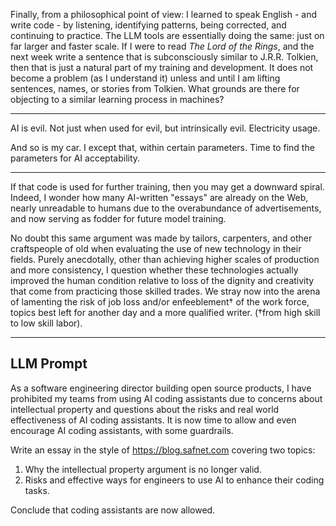 Finally, from a philosophical point of view: I learned to speak English - and
write code - by listening, identifying patterns, being corrected, and continuing
to practice. The LLM tools are essentially doing the same: just on far larger
and faster scale. If I were to read _The Lord of the Rings_, and the next week
write a sentence that is subconsciously similar to J.R.R. Tolkien, then that is
just a natural part of my training and development. It does not become a problem
(as I understand it) unless and until I am lifting sentences, names, or stories
from Tolkien. What grounds are there for objecting to a similar learning process
in machines?

-------

AI is evil. Not just when used for evil, but intrinsically evil. Electricity usage.

And so is my car. I except that, within certain parameters. Time to find the
parameters for AI acceptability.

--------



If that code is used for further
training, then you may get a downward spiral. Indeed, I wonder how many
AI-written "essays" are already on the Web, nearly unreadable to humans due to
the overabundance of advertisements, and now serving as fodder for future model
training.

No doubt this same argument was made by tailors, carpenters, and other
craftspeople of old when evaluating the use of new technology in their fields.
Purely anecdotally, other than achieving higher scales of production and more
consistency, I question whether these technologies actually improved the human
condition relative to loss of the dignity and creativity that come from
practicing those skilled trades. We stray now into the arena of lamenting the
risk of job loss and/or enfeeblement† of the work force, topics best left for
another day and a more qualified writer. (†from high skill to low skill labor).

----


## LLM Prompt

As a software engineering director building open source products, I have
prohibited my teams from using AI coding assistants due to concerns about
intellectual property and questions about the risks and real world effectiveness
of AI coding assistants. It is now time to allow and even encourage AI coding
assistants, with some guardrails.

Write an essay in the style of https://blog.safnet.com covering two topics:

1. Why the intellectual property argument is no longer valid.
2. Risks and effective ways for engineers to use AI to enhance their coding tasks.

Conclude that coding assistants are now allowed.
